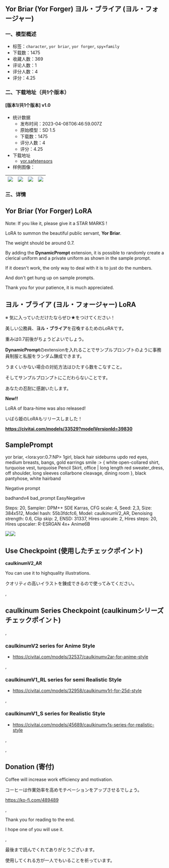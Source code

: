 ## Yor Briar (Yor Forger) ヨル・ブライア (ヨル・フォージャー)
### 一、模型概述

- 标签：`character`, `yor briar`, `yor forger`, `spy×family`
- 下载数：1475
- 收藏人数：369
- 评论人数：1
- 评分人数：4
- 评分：4.25

### 二、下载地址（共1个版本）

#### [版本1/共1个版本] v1.0

- 统计数据
  - 发布时间：2023-04-08T06:46:59.007Z
  - 原始模型：SD 1.5
  - 下载数：1475
  - 评分人数：4
  - 评分：4.25
- 下载地址
  - [yor.safetensors](https://civitai.com/api/download/models/39746)
- 样例图像：

| <img src="https://image.civitai.com/xG1nkqKTMzGDvpLrqFT7WA/4e8c5e43-a92d-402b-109d-193ac8162200/width=450/440065.jpeg" /> | <img src="https://image.civitai.com/xG1nkqKTMzGDvpLrqFT7WA/dfa5b030-ecb3-4e7c-3b2f-a052d6b5fa00/width=450/440066.jpeg" /> | <img src="https://image.civitai.com/xG1nkqKTMzGDvpLrqFT7WA/b90f8d85-87c5-43a0-76ae-5ae7443a7e00/width=450/440061.jpeg" /> | <img src="https://image.civitai.com/xG1nkqKTMzGDvpLrqFT7WA/4c05d0d2-d222-426a-edc6-be8aba5f4700/width=450/440064.jpeg" /> |
| ---- | ---- | ---- | ---- |


### 三、详情
<h2><strong>Yor Briar (Yor Forger) LoRA</strong></h2><p>Note: If you like it, please give it a STAR MARKS !</p><p></p><p>LoRA to summon the beautiful public servant, <strong>Yor Briar</strong>.</p><p>The weight should be around 0.7.</p><p>By adding the <strong>DynamicPrompt</strong> extension, it is possible to randomly create a clerical uniform and a private uniform as shown in the sample prompt.</p><p></p><p>If it doesn't work, the only way to deal with it is to just do the numbers.</p><p>And don't get hung up on sample prompts.</p><p>Thank you for your patience, it is much appreciated.</p><p></p><h2><strong>ヨル・ブライア (ヨル・フォージャー) LoRA</strong></h2><p>※ 気に入っていただけたならぜひ★をつけてください！</p><p></p><p>美しい公務員、<strong>ヨル・ブライア</strong>を召喚するためのLoRAです。</p><p>重みは0.7前後がちょうどよいでしょう。</p><p><strong>DynamicPrompt</strong>のextensionを入れることでサンプルプロンプトのように事務員制服と私服をランダム錬成できます。</p><p></p><p></p><p>うまくいかない場合の対処方法はひたすら数をこなすこと。</p><p>そしてサンプルプロンプトにこだわらないことです。</p><p>あなたの忍耐に感謝いたします。</p><p></p><p><strong>New!!</strong></p><p>LoRA of Ibara-hime was also released!</p><p>いばら姫のLoRAもリリースしました！</p><p><a target="_blank" rel="ugc" href="https://civitai.com/models/33529?modelVersionId=39830"><strong>https://civitai.com/models/33529?modelVersionId=39830</strong></a></p><p></p><h2><strong>SamplePrompt</strong></h2><p>yor briar, &lt;lora:yor:0.7:NP&gt; 1girl, black hair sideburns updo red eyes, medium breasts, bangs, gold earrings smile :&gt; { white open-collared shirt, turquoise vest, turquoise Pencil Skirt, office | long length red sweater_dress, off shoulder, long sleeves collarbone cleavage, dining room }, black pantyhose, white hairband</p><p></p><p>Negative prompt</p><p>badhandv4 bad_prompt EasyNegative</p><p></p><p>Steps: 20, Sampler: DPM++ SDE Karras, CFG scale: 4, Seed: 2,3, Size: 384x512, Model hash: 55b3fdcfc6, Model: caulkinumV2_AR, Denoising strength: 0.6, Clip skip: 2, ENSD: 31337, Hires upscale: 2, Hires steps: 20, Hires upscaler: R-ESRGAN 4x+ Anime6B</p><p></p><img src="https://imagecache.civitai.com/xG1nkqKTMzGDvpLrqFT7WA/f3375820-bfca-49bb-1353-46ae1cb9ae00/width=525/f3375820-bfca-49bb-1353-46ae1cb9ae00.jpeg" /><img src="https://imagecache.civitai.com/xG1nkqKTMzGDvpLrqFT7WA/4410e557-fb87-46d0-39cd-af7567bf0a00/width=525/4410e557-fb87-46d0-39cd-af7567bf0a00.jpeg" /><p></p><h2><strong>Use Checkpoint (使用したチェックポイント)</strong></h2><p><strong>caulkinumV2_AR</strong></p><p>You can use it to highquality illustrations.</p><p>クオリティの高いイラストを錬成できるので使ってみてください。</p><p>,</p><h2>caulkinum Series Checkpoint (caulkinumシリーズ チェックポイント)</h2><p>,</p><h3>caulkinumV2 series for Anime Style</h3><ul><li><p><a target="_blank" rel="ugc" href="https://civitai.com/models/32537/caulkinumv2ar-for-anime-style">https://civitai.com/models/32537/caulkinumv2ar-for-anime-style</a></p></li></ul><p>,</p><h3>caulkinumV1_RL series for semi Realistic Style</h3><ul><li><p><a target="_blank" rel="ugc" href="https://civitai.com/models/32958/caulkinumv1rl-for-25d-style">https://civitai.com/models/32958/caulkinumv1rl-for-25d-style</a></p></li></ul><p>,</p><h3>caulkinumV1_S series for Realistic Style</h3><ul><li><p><a target="_blank" rel="ugc" href="https://civitai.com/models/45689/caulkinumv1s-series-for-realistic-style">https://civitai.com/models/45689/caulkinumv1s-series-for-realistic-style</a></p></li></ul><p>,</p><p>,</p><h2>Donation (寄付)</h2><p>Coffee will increase work efficiency and motivation.</p><p>コーヒーは作業効率を高めモチベーションをアップさせるでしょう。</p><p><a target="_blank" rel="ugc" href="https://ko-fi.com/489489">https://ko-fi.com/489489</a></p><p>,</p><p>Thank you for reading to the end.</p><p>I hope one of you will use it.</p><p>,</p><p>最後まで読んでくれてありがとうございます。</p><p>使用してくれる方が一人でもいることを祈っています。</p><p></p>